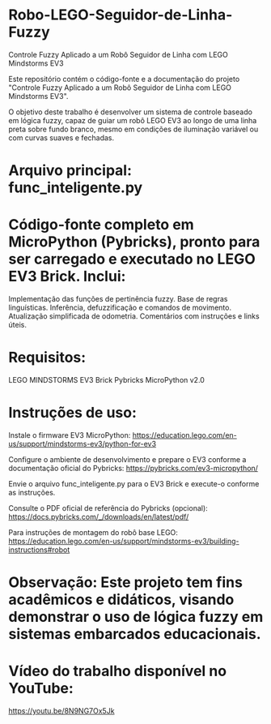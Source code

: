 # Robo-LEGO-Seguidor-de-Linha-Fuzzy
Controle Fuzzy Aplicado a um Robô Seguidor de Linha com LEGO Mindstorms EV3

Este repositório contém o código-fonte e a documentação do projeto "Controle Fuzzy Aplicado a um Robô Seguidor de Linha com LEGO Mindstorms EV3".

O objetivo deste trabalho é desenvolver um sistema de controle baseado em lógica fuzzy, capaz de guiar um robô LEGO EV3 ao longo de uma linha preta sobre fundo branco, mesmo em condições de iluminação variável ou com curvas suaves e fechadas.

# Arquivo principal: func_inteligente.py

# Código-fonte completo em MicroPython (Pybricks), pronto para ser carregado e executado no LEGO EV3 Brick. Inclui:
  Implementação das funções de pertinência fuzzy.
  Base de regras linguísticas.
  Inferência, defuzzificação e comandos de movimento.
  Atualização simplificada de odometria.
  Comentários com instruções e links úteis.

# Requisitos:
  LEGO MINDSTORMS EV3 Brick
  Pybricks MicroPython v2.0

# Instruções de uso:
  Instale o firmware EV3 MicroPython:
  https://education.lego.com/en-us/support/mindstorms-ev3/python-for-ev3
  
  Configure o ambiente de desenvolvimento e prepare o EV3 conforme a documentação oficial do Pybricks:
  https://pybricks.com/ev3-micropython/

  Envie o arquivo func_inteligente.py para o EV3 Brick e execute-o conforme as instruções.

  Consulte o PDF oficial de referência do Pybricks (opcional):
  https://docs.pybricks.com/_/downloads/en/latest/pdf/

  Para instruções de montagem do robô base LEGO:
  https://education.lego.com/en-us/support/mindstorms-ev3/building-instructions#robot

# Observação: Este projeto tem fins acadêmicos e didáticos, visando demonstrar o uso de lógica fuzzy em sistemas embarcados educacionais.

# Vídeo do trabalho disponível no YouTube: 
https://youtu.be/8N9NG7Ox5Jk
